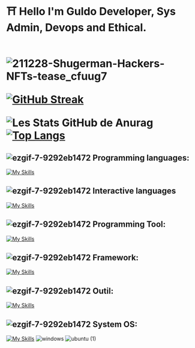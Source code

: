


  <h1> ⛩️ Hello I'm Guldo Developer, Sys Admin, Devops and Ethical.<br></br>

  

![211228-Shugerman-Hackers-NFTs-tease_cfuug7](https://github.com/Guldo77/Guldo77/assets/98873011/681a99cb-df8b-4826-aeb3-4c8fdb6f1d23)









[![GitHub Streak](https://github-readme-streak-stats.herokuapp.com/?user=7zog&theme=highcontrast)](https://git.io/streak-stats)

![Les Stats GitHub de Anurag](https://github-readme-stats.vercel.app/api?username=7zog&show_icons=true&theme=chartreuse-dark) 
[![Top Langs](https://github-readme-stats.vercel.app/api/top-langs/?username=7zog&layout=compact&theme=ocean_dark)](https://github.com/anuraghazra/github-readme-stats)

## ![ezgif-7-9292eb1472](https://user-images.githubusercontent.com/98873011/152515601-a53bb16a-3285-4a2b-a47e-64a9f978c4de.gif) **Programming languages:**

[
![My Skills](https://skillicons.dev/icons?i=js,html,css,lua,c,cs,perl,mysql,postgresql,v,net,python)](https://skillicons.dev)

## ![ezgif-7-9292eb1472](https://user-images.githubusercontent.com/98873011/152515601-a53bb16a-3285-4a2b-a47e-64a9f978c4de.gif) **Interactive languages**

[![My Skills](https://skillicons.dev/icons?i=bash,vim,powershell)](https://skillicons.dev)



## ![ezgif-7-9292eb1472](https://user-images.githubusercontent.com/98873011/152515601-a53bb16a-3285-4a2b-a47e-64a9f978c4de.gif) **Programming Tool:**

[![My Skills](https://skillicons.dev/icons?i=vscode,visualstudio,atom,idea)](https://skillicons.dev)

## ![ezgif-7-9292eb1472](https://user-images.githubusercontent.com/98873011/152515601-a53bb16a-3285-4a2b-a47e-64a9f978c4de.gif) **Framework:**

[![My Skills](https://skillicons.dev/icons?i=sass,bootstrap,pytorch,nodejs,tailwind)](https://skillicons.dev)



## ![ezgif-7-9292eb1472](https://user-images.githubusercontent.com/98873011/152515601-a53bb16a-3285-4a2b-a47e-64a9f978c4de.gif) **Outil:**

[![My Skills](https://skillicons.dev/icons?i=sketchup,autocad,azure,ansible,aws,git,gitlab,kubernetes,webpack,mongodb)](https://skillicons.dev)



## ![ezgif-7-9292eb1472](https://user-images.githubusercontent.com/98873011/152515601-a53bb16a-3285-4a2b-a47e-64a9f978c4de.gif) **System OS:**

[![My Skills](https://skillicons.dev/icons?i=linux,docker)](https://skillicons.dev)
![windows](https://user-images.githubusercontent.com/98873011/188277031-00f04308-4b06-4dba-b27e-0eaab18f6da2.png)
![ubuntu (1)](https://user-images.githubusercontent.com/98873011/188277620-7e78bc99-491c-4eda-8d56-6c4f0a8f801b.png)
